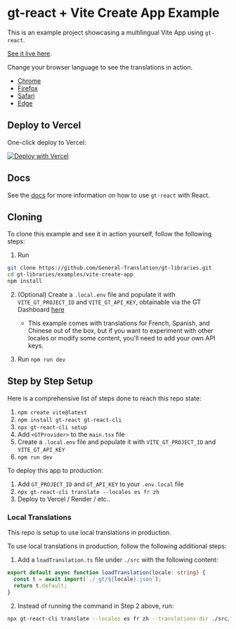 # gt-react + Vite Create App Example

This is an example project showcasing a multilingual Vite App using `gt-react`.

[See it live here](https://example-vite-create-app.vercel.app/).

Change your browser language to see the translations in action.

- [Chrome](https://support.google.com/chrome/answer/95647)
- [Firefox](https://support.mozilla.org/en-US/kb/delete-cookies-remove-info-websites-stored)
- [Safari](https://support.apple.com/en-mn/guide/safari/sfri11471/16.0/mac/11.0)
- [Edge](https://support.microsoft.com/en-us/microsoft-edge/delete-cookies-in-microsoft-edge-63947406-40ac-c3b8-57b9-2a946a29ae09)

## Deploy to Vercel

One-click deploy to Vercel:

[![Deploy with Vercel](https://vercel.com/button)](https://vercel.com/new/clone?repository-url=https://github.com/General-Translation/gt-libraries/tree/main/examples/vite-create-app)

## Docs

See the [docs](https://generaltranslation.com/docs/react/tutorials/quickstart) for more information on how to use `gt-react` with React.

## Cloning

To clone this example and see it in action yourself, follow the following steps:

1. Run

```bash
git clone https://github.com/General-Translation/gt-libraries.git
cd gt-libraries/examples/vite-create-app
npm install
```

2. (Optional) Create a `.local.env` file and populate it with `VITE_GT_PROJECT_ID` and `VITE_GT_API_KEY`, obtainable via the GT Dashboard [here](https://generaltranslation.com/dashboard)

   - This example comes with translations for French, Spanish, and Chinese out of the box, but if you want to experiment with other locales or modify some content, you'll need to add your own API keys.

3. Run `npm run dev`

## Step by Step Setup

Here is a comprehensive list of steps done to reach this repo state:

1. `npm create vite@latest`
2. `npm install gt-react gt-react-cli`
3. `npx gt-react-cli setup`
4. Add `<GTProvider>` to the `main.tsx` file
5. Create a `.local.env` file and populate it with `VITE_GT_PROJECT_ID` and `VITE_GT_API_KEY`
6. `npm run dev`

To deploy this app to production:

1. Add `GT_PROJECT_ID` and `GT_API_KEY` to your `.env.local` file
2. `npx gt-react-cli translate --locales es fr zh`
3. Deploy to Vercel / Render / etc..

### Local Translations

This repo is setup to use local translations in production.

To use local translations in production, follow the following additional steps:

1. Add a `loadTranslation.ts` file under `./src` with the following content:

```ts
export default async function loadTranslation(locale: string) {
  const t = await import(`./_gt/${locale}.json`);
  return t.default;
}
```

2. Instead of running the command in Step 2 above, run:

```bash
npx gt-react-cli translate --locales es fr zh --translations-dir ./src/_gt --no-publish
```
